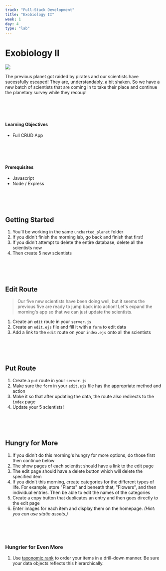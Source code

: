 ```yaml
---
track: "Full-Stack Development"
title: "Exobiology II"
week: 1
day: 4
type: "lab"
---
```


# Exobiology II

![](https://i.imgur.com/naenSjp.png)

The previous planet got raided by pirates and our scientists have sucessfully escaped! They are, understandably, a bit shaken. So we have a new batch of scientists that are coming in to take their place and continue the planetary survey while they recoup!

<br>
<br>
<br>

#### Learning Objectives

- Full CRUD App

<br>
<br>
<br>

#### Prerequisites

- Javascript
- Node / Express

<br>
<br>
<br>

## Getting Started

1. You'll be working in the same `uncharted_planet` folder
1. If you didn't finish the morning lab, go back and finish that first!
1. If you didn't attempt to delete the entire database, delete all the scientists now
1. Then create 5 new scientists

<br>
<br>
<br>

## Edit Route

> Our five new scientists have been doing well, but it seems the previous five are ready to jump back into action! Let's expand the morning's app so that we can just update the scientists.

1. Create an `edit` route in your `server.js`
1. Create an `edit.ejs` file and fill it with a `form` to edit data
1. Add a link to the `edit` route on your `index.ejs` onto all the scientists

<br>
<br>
<br>

## Put Route

1. Create a `put` route in your `server.js`
1. Make sure the `form` in your `edit.ejs` file has the appropriate method and action
1. Make it so that after updating the data, the route also redirects to the `index` page
1. Update your 5 scientists!

<br>
<br>
<br>

## Hungry for More

1. If you didn't do this morning's hungry for more options, do those first then continue below
1. The show pages of each scientist should have a link to the edit page
1. The edit page should have a delete button which will delete the specified item
1. If you didn't this morning, create categories for the different types of life. For example, store "Plants" and beneath that, "Flowers", and then individual entries. Then be able to edit the names of the categories
1. Create a copy button that duplicates an entry and then goes directly to the edit page
1. Enter images for each item and display them on the homepage. _(Hint: you can use static assets.)_

<br>
<br>
<br>

### Hungrier for Even More

1. Use [taxonomic rank](https://en.wikipedia.org/wiki/Taxonomic_rank) to order your items in a drill-down manner. Be sure your data objects reflects this hierarchically.
